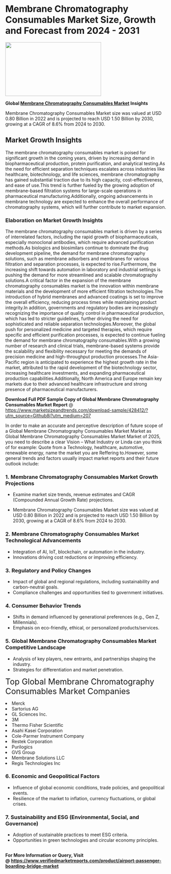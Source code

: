 <H1>Membrane Chromatography Consumables Market Size, Growth and Forecast from 2024 - 2031</H1><img class="aligncenter size-medium wp-image-584254" src="https://thirdeyenews.in/wp-content/uploads/2024/09/Global-Market-Research-300x168.jpeg" alt="" width="300" height="168" /><p><strong>Global&nbsp;<a href="https://www.marketsizeandtrends.com/download-sample/428412/?utm_source=Github8j?utm_medium=207">Membrane Chromatography Consumables Market</a> Insights</strong></p><p>Membrane Chromatography Consumables Market size was valued at USD 0.80 Billion in 2022 and is projected to reach USD 1.50 Billion by 2030, growing at a CAGR of 8.6% from 2024 to 2030.</p><p><h2>Market Growth Insights</h2> The membrane chromatography consumables market is poised for significant growth in the coming years, driven by increasing demand in biopharmaceutical production, protein purification, and analytical testing.As the need for efficient separation techniques escalates across industries like healthcare, biotechnology, and life sciences, membrane chromatography has gained substantial traction due to its high capacity, cost-effectiveness, and ease of use.This trend is further fueled by the growing adoption of membrane-based filtration systems for large-scale operations in pharmaceutical manufacturing.Additionally, ongoing advancements in membrane technology are expected to enhance the overall performance of chromatography systems, which will further contribute to market expansion. <h3>Elaboration on Market Growth Insights</h3> The membrane chromatography consumables market is driven by a series of interrelated factors, including the rapid growth of biopharmaceuticals, especially monoclonal antibodies, which require advanced purification methods.As biologics and biosimilars continue to dominate the drug development pipeline, the demand for membrane chromatography solutions, such as membrane adsorbers and membranes for various filtration and separation processes, is expected to rise.Furthermore, the increasing shift towards automation in laboratory and industrial settings is pushing the demand for more streamlined and scalable chromatography solutions.A critical factor in the expansion of the membrane chromatography consumables market is the innovation within membrane materials and the development of more efficient filtration technologies.The introduction of hybrid membranes and advanced coatings is set to improve the overall efficiency, reducing process times while maintaining product integrity.In addition, governments and regulatory bodies are increasingly recognizing the importance of quality control in pharmaceutical production, which has led to stricter guidelines, further driving the need for sophisticated and reliable separation technologies.Moreover, the global push for personalized medicine and targeted therapies, which require specific and efficient purification processes, is expected to continue fueling the demand for membrane chromatography consumables.With a growing number of research and clinical trials, membrane-based systems provide the scalability and flexibility necessary for meeting the demands of precision medicine and high-throughput production processes.The Asia-Pacific region is anticipated to experience the highest growth rate in the market, attributed to the rapid development of the biotechnology sector, increasing healthcare investments, and expanding pharmaceutical production capabilities.Additionally, North America and Europe remain key markets due to their advanced healthcare infrastructure and strong presence of pharmaceutical manufacturers.</p><p><span class=""><strong>Download Full PDF Sample Copy of Global Membrane Chromatography Consumables Market Report</strong> @ <a href="https://www.marketsizeandtrends.com/download-sample/428412/?utm_source=Github8j?utm_medium=207" target="_blank">https://www.marketsizeandtrends.com/download-sample/428412/?utm_source=Github8j?utm_medium=207</a></span></p><p>In order to make an accurate and perceptive description of future scope of a Global&nbsp;Membrane Chromatography Consumables Market Market as Global&nbsp;Membrane Chromatography Consumables Market Market of 2025, you need to describe a clear Vision &ndash; What Industry or Linda can you think of for example: Quote from a Technology, healthcare, automotive, renewable energy, name the market you are Reffering to.However, some general trends and factors usually impact market reports and their future outlook include:</p><h3>1.&nbsp;<strong>Membrane Chromatography Consumables Market Growth Projections</strong></h3><ul><li>Examine market size trends, revenue estimates and CAGR (Compounded Annual Growth Rate) projections.</li><li><p>Membrane Chromatography Consumables Market size was valued at USD 0.80 Billion in 2022 and is projected to reach USD 1.50 Billion by 2030, growing at a CAGR of 8.6% from 2024 to 2030.</p></li></ul><h3>2.&nbsp;<strong>Membrane Chromatography Consumables Market Technological Advancements</strong></h3><ul><li>Integration of AI, IoT, blockchain, or automation in the industry.</li><li>Innovations driving cost reductions or improving efficiency.</li></ul><h3>3.&nbsp;<strong>Regulatory and Policy Changes</strong></h3><ul><li>Impact of global and regional regulations, including sustainability and carbon-neutral goals.</li><li>Compliance challenges and opportunities tied to government initiatives.</li></ul><h3>4.&nbsp;<strong>Consumer Behavior Trends</strong></h3><ul><li>Shifts in demand influenced by generational preferences (e.g., Gen Z, Millennials).</li><li>Emphasis on eco-friendly, ethical, or personalized products/services.</li></ul><h3>5.&nbsp;<strong>Global Membrane Chromatography Consumables Market Competitive Landscape</strong></h3><ul><li>Analysis of key players, new entrants, and partnerships shaping the industry.</li><li>Strategies for differentiation and market penetration.</li></ul><p data-pm-slice="1 1 []"><span style="color: inherit; font-family: inherit; font-size: 25px;">Top Global Membrane Chromatography Consumables Market Companies</span></p><div class="" data-test-id=""><p><li>Merck</li><li> Sartorius AG</li><li> GL Sciences Inc.</li><li> 3M</li><li> Thermo Fisher Scientific</li><li> Asahi Kasei Corporation</li><li> Cole-Parmer Instrument Company</li><li> Restek Corporation</li><li> Purilogics</li><li> GVS Group</li><li> Membrane Solutions LLC</li><li> Regis Technologies Inc</li></p></div><h3>6.&nbsp;<strong>Economic and Geopolitical Factors</strong></h3><ul><li>Influence of global economic conditions, trade policies, and geopolitical events.</li><li>Resilience of the market to inflation, currency fluctuations, or global crises.</li></ul><h3>7.&nbsp;<strong>Sustainability and ESG (Environmental, Social, and Governance)</strong></h3><ul><li>Adoption of sustainable practices to meet ESG criteria.</li><li>Opportunities in green technologies and circular economy principles.</li></ul><h2><strong style="font-size: 14px;">For More Information or Query, Visit @&nbsp;</strong><a style="background-color: #ffffff; font-size: 14px;" href="https://www.marketsizeandtrends.com/report/membrane-chromatography-consumables-market/" target="_blank">https://www.verifiedmarketreports.com/product/airport-passenger-boarding-bridge-market</a></h2>